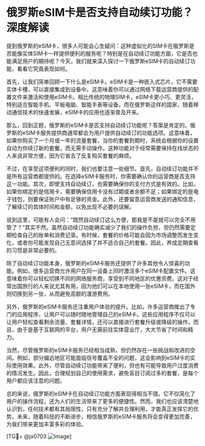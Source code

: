 # 俄罗斯eSIM卡是否支持自动续订功能？深度解读

提到俄罗斯的eSIM卡，很多人可能会心生疑问：这种虚拟化的SIM卡在俄罗斯是否能像实体SIM卡一样提供便利的服务呢？特别是在自动续订功能方面，它是否也能满足用户的期待呢？今天，我们就来深入探讨一下俄罗斯eSIM卡的自动续订功能，看看它究竟表现如何。

首先，让我们简单回顾一下什么是eSIM卡。eSIM卡是一种嵌入式芯片，它不需要实体卡槽，可以直接集成到设备中。这意味着你可以通过网络下载运营商提供的配置文件来激活和使用eSIM卡。相比传统的物理SIM卡，eSIM卡更小巧、更灵活，特别适合智能手机、平板电脑、智能手表等设备。而在俄罗斯这样的国家，随着移动通信技术的快速发展，eSIM卡的应用也逐渐普及开来。

那么，回到正题，俄罗斯的eSIM卡是否支持自动续订功能呢？答案是肯定的。俄罗斯的eSIM卡服务提供商通常都会为用户提供自动续订的功能选项。这意味着，如果你购买了一个月或一年的流量套餐，当你的套餐到期时，系统会根据你的设置自动为你续订新的套餐，而无需手动操作。这种功能对于经常需要保持在线状态的人来说非常方便，因为它省去了反复购买套餐的麻烦。

不过，在享受这项便利的同时，我们也要注意一些细节。首先，自动续订功能并不是所有运营商都提供的。在选择eSIM卡服务时，你需要确认你的运营商是否支持这一功能。其次，即使支持自动续订，也需要确保你的支付方式是有效的。比如，如果你绑定的是信用卡，需要确保信用卡没有过期或者余额不足；如果绑定的是电子钱包，则要保证账户中有足够的资金。此外，还要留意运营商发送的通知信息，了解续订的具体时间和金额，以免出现不必要的误解。

说到这里，可能有人会问：“既然自动续订这么方便，那我是不是就可以完全不用管了？”其实不然。虽然自动续订功能确实减少了我们的操作负担，但仍然需要定期检查自己的账单和消费记录。有时候，套餐的价格可能会因为市场调整而发生变化，或者你可能发现自己无意间选择了并不适合自己的套餐。因此，养成定期查看的习惯是非常必要的。

除了自动续订功能本身，俄罗斯的eSIM卡服务还提供了许多其他令人惊喜的功能。例如，很多运营商允许用户在同一设备上同时激活多个eSIM卡配置文件。这意味着你可以轻松切换不同的网络服务商，享受到不同地区的优惠资费。这对于经常出国旅行的人来说尤其有用，因为他们可以在本地使用一张eSIM卡，而在国外则切换到另一张，从而避免高额的漫游费用。

另外，俄罗斯的eSIM卡服务还注重用户体验的提升。比如，许多运营商推出了专门的应用程序，让用户可以随时随地管理自己的eSIM卡。这些应用程序不仅可以让用户轻松查看剩余流量、套餐详情，还可以直接进行套餐升级或降级的操作。而且，由于是基于互联网的平台，用户无需前往实体营业厅，大大节省了时间和精力。

当然，尽管俄罗斯的eSIM卡服务已经相当成熟，但仍然存在一些挑战和改进的空间。例如，部分偏远地区可能面临信号覆盖不全的问题，这会影响到eSIM卡的实际使用效果。此外，尽管自动续订功能带来了便利，但也有可能导致用户过度消费的情况发生。因此，合理规划自己的使用需求，避免盲目订阅过多的套餐，是每个用户都应该注意的问题。

总的来说，俄罗斯的eSIM卡在自动续订功能方面表现得相当不错。它不仅简化了用户的操作流程，还为人们的生活带来了更多的便捷性。然而，我们也应该清楚地认识到，任何技术都有其局限性，只有充分了解并合理利用，才能真正发挥它的优势。未来，随着科技的不断进步，相信俄罗斯的eSIM卡服务将会变得更加完善，为我们带来更加丰富多彩的体验。

[TG💪+ @jx0703 ![Image](https://github.com/user-attachments/assets/dbca1d08-cadb-493c-b0ec-ad6f7a83f270)]